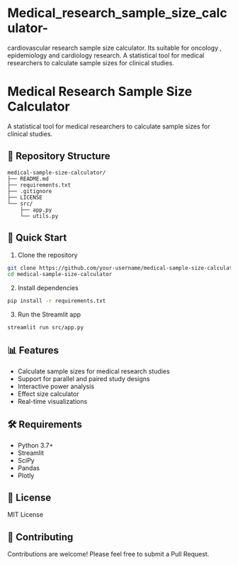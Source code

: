 # Medical_research_sample_size_calculator-
cardiovascular research sample size calculator. Its suitable for oncology , epidemiology and cardiology research.
A statistical tool for medical researchers to calculate sample sizes for clinical studies.



# Medical Research Sample Size Calculator
A statistical tool for medical researchers to calculate sample sizes for clinical studies.

## 📁 Repository Structure
```
medical-sample-size-calculator/
├── README.md
├── requirements.txt
├── .gitignore
├── LICENSE
└── src/
    ├── app.py
    └── utils.py
```

## 🚀 Quick Start
1. Clone the repository
```bash
git clone https://github.com/your-username/medical-sample-size-calculator.git
cd medical-sample-size-calculator
```

2. Install dependencies
```bash
pip install -r requirements.txt
```

3. Run the Streamlit app
```bash
streamlit run src/app.py
```

## 📊 Features
- Calculate sample sizes for medical research studies
- Support for parallel and paired study designs
- Interactive power analysis
- Effect size calculator
- Real-time visualizations

## 🛠️ Requirements
- Python 3.7+
- Streamlit
- SciPy
- Pandas
- Plotly

## 📝 License
MIT License

## 👥 Contributing
Contributions are welcome! Please feel free to submit a Pull Request.
